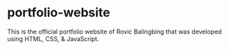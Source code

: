 # portfolio-website
This is the official portfolio website of Rovic Balingbing that was developed using HTML, CSS, &amp; JavaScript.
